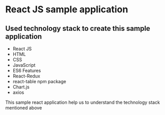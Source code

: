 
<h1> React JS sample application</h1>

<h2>Used technology stack to create this sample application</h2>

<ul>
  <li> React JS </li>
  <li> HTML </li>
  <li> CSS </li>
  <li> JavaScript </li>
  <li> ES6 Features </li>
  <li> React-Redux </li>
  <li> react-table npm package </li>
  <li> Chart.js </li>
  <li> axios </li>
</ul>

<p> This sample react application help us to understand the technology stack  mentioned above </p>
